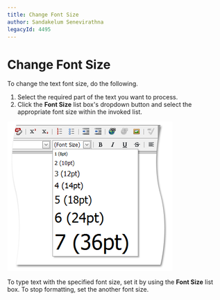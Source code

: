 ```yaml
---
title: Change Font Size
author: Sandakelum Senevirathna
legacyId: 4495
---
```

# Change Font Size
To change the text font size, do the following.
1. Select the required part of the text you want to process.
2. Click the **Font Size** list box's dropdown button and select the appropriate font size within the invoked list.

![ASPxHtmlEditor-WorkingWithText-FontSize](../../../images/img7397.png)

To type text with the specified font size, set it by using the **Font Size** list box. To stop formatting, set the another font size.